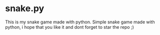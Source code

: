 # snake.py
This is my snake game made with python.
Simple snake game made with python, i hope that you like it and dont forget to star the repo ;)

